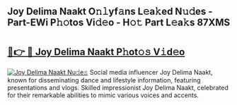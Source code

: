 ## Joy Delima Naakt O𝚗𝚕yf𝚊ns L𝚎a𝚔ed N𝚞𝚍es - Part-EWi P𝚑𝚘tos Vi𝚍𝚎o - H𝚘𝚝 Part L𝚎a𝚔s 87XMS

# <h2><a href="http://kff6bt4.oniu.top/?m=Joy+Delima+Naakt">🔗👉 🔴 Joy Delima Naakt P𝚑ot𝚘𝚜 V𝚒d𝚎o</a></h2>

[![Joy Delima Naakt Nu𝚍e𝚜](https://i.imgur.com/0qMVB7G.gif)](http://kff6bt4.oniu.top/?m=Joy+Delima+Naakt)
Social media influencer Joy Delima Naakt, known for disseminating dance and lifestyle information, featuring presentations and vlogs. Skilled impressionist Joy Delima Naakt, celebrated for their remarkable abilities to mimic various voices and accents.  
